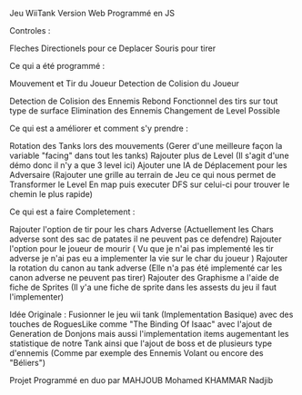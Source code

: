 Jeu WiiTank Version Web Programmé en JS

Controles : 

Fleches Directionels pour ce Deplacer
Souris pour tirer 

Ce qui a été programmé : 

Mouvement et Tir du Joueur 
Detection de Colision du Joueur

Detection de Colision des Ennemis 
Rebond Fonctionnel des tirs sur tout type de surface 
Elimination des Ennemis
Changement de Level Possible

Ce qui est a améliorer et comment s'y prendre :

Rotation des Tanks lors des mouvements (Gerer d'une meilleure façon la variable "facing" dans tout les tanks)
Rajouter plus de Level (Il s'agit d'une démo donc il n'y a que 3 level ici)
Ajouter une IA de Déplacement pour les Adversaire (Rajouter une grille au terrain de Jeu ce qui nous permet de Transformer le Level En map puis executer DFS sur celui-ci pour trouver le chemin le plus rapide)

Ce qui est a faire Completement : 

Rajouter l'option de tir pour les chars Adverse (Actuellement les Chars adverse sont des sac de patates il ne peuvent pas ce defendre)
Rajouter l'option pour le joueur de mourir ( Vu que je n'ai pas implementé les tir adverse je n'ai pas eu a implementer la vie sur le char du joueur ) 
Rajouter la rotation du canon au tank adverse (Elle n'a pas été implementé car les canon adverse ne peuvent pas tirer)
Rajouter des Graphisme a l'aide de fiche de Sprites (Il y'a une fiche de sprite dans les assests du jeu il faut l'implementer) 

Idée Originale :
Fusionner le jeu wii tank (Implementation Basique) avec des touches de RoguesLike comme "The Binding Of Isaac" avec l'ajout de Generation de Donjons mais aussi l'implementation items augementant les statistique de notre Tank ainsi que l'ajout de boss et de plusieurs type d'ennemis (Comme par exemple des Ennemis Volant ou encore des "Béliers")

Projet Programmé en duo par
MAHJOUB Mohamed
KHAMMAR Nadjib
